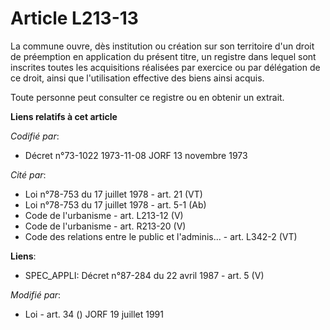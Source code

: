 # Article L213-13

La commune ouvre, dès institution ou création sur son territoire d'un droit de préemption en application du présent titre, un
registre dans lequel sont inscrites toutes les acquisitions réalisées par exercice ou par délégation de ce droit, ainsi que
l'utilisation effective des biens ainsi acquis.

Toute personne peut consulter ce registre ou en obtenir un extrait.

**Liens relatifs à cet article**

_Codifié par_:

  - Décret n°73-1022 1973-11-08 JORF 13 novembre 1973

_Cité par_:

  - Loi n°78-753 du 17 juillet 1978 - art. 21 (VT)
  - Loi n°78-753 du 17 juillet 1978 - art. 5-1 (Ab)
  - Code de l'urbanisme - art. L213-12 (V)
  - Code de l'urbanisme - art. R213-20 (V)
  - Code des relations entre le public et l'adminis... - art. L342-2 (VT)

**Liens**:

  - SPEC_APPLI: Décret n°87-284 du 22 avril 1987 - art. 5 (V)

_Modifié par_:

  - Loi - art. 34 () JORF 19 juillet 1991
